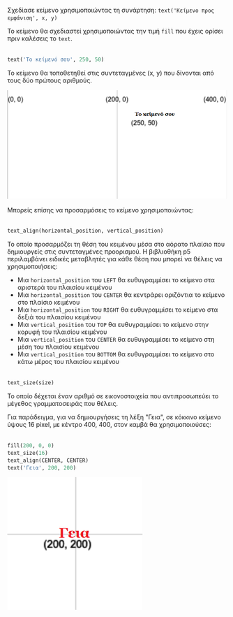Σχεδίασε κείμενο χρησιμοποιώντας τη συνάρτηση: `text('Κείμενο προς εμφάνιση', x, y)`

Το κείμενο θα σχεδιαστεί χρησιμοποιώντας την τιμή `fill` που έχεις ορίσει πριν καλέσεις το `text`.

```python

text('Το κείμενό σου', 250, 50)

```

Το κείμενο θα τοποθετηθεί στις συντεταγμένες (x, y) που δίνονται από τους δύο πρώτους αριθμούς.

![Το "κείμενό σου" εμφανίζεται σε ένα πλέγμα με τη θέση (250, 50) σημειωμένη στην κάτω αριστερή γωνία του.](images/text_grid.png)

Μπορείς επίσης να προσαρμόσεις το κείμενο χρησιμοποιώντας:

```python

text_align(horizontal_position, vertical_position) 

```

Το οποίο προσαρμόζει τη θέση του κειμένου μέσα στο αόρατο πλαίσιο που δημιουργείς στις συντεταγμένες προορισμού. Η βιβλιοθήκη p5 περιλαμβάνει ειδικές μεταβλητές για κάθε θέση που μπορεί να θέλεις να χρησιμοποιήσεις:

 - Μια `horizontal_position` του `LEFT` θα ευθυγραμμίσει το κείμενο στα αριστερά του πλαισίου κειμένου
 - Μια `horizontal_position` του `CENTER` θα κεντράρει οριζόντια το κείμενο στο πλαίσιο κειμένου
 - Μια `horizontal_position` του `RIGHT` θα ευθυγραμμίσει το κείμενο στα δεξιά του πλαισίου κειμένου
 - Μια `vertical_position` του `TOP` θα ευθυγραμμίσει το κείμενο στην κορυφή του πλαισίου κειμένου
 - Μια `vertical_position` του `CENTER` θα ευθυγραμμίσει το κείμενο στη μέση του πλαισίου κειμένου
 - Μια `vertical_position` του `BOTTOM` θα ευθυγραμμίσει το κείμενο στο κάτω μέρος του πλαισίου κειμένου

```python

text_size(size)

```

Το οποίο δέχεται έναν αριθμό σε εικονοστοιχεία που αντιπροσωπεύει το μέγεθος γραμματοσειράς που θέλεις.

Για παράδειγμα, για να δημιουργήσεις τη λέξη "Γεια", σε κόκκινο κείμενο ύψους 16 pixel, με κέντρο 400, 400, στον καμβά θα χρησιμοποιούσες:

```python

fill(200, 0, 0)
text_size(16)
text_align(CENTER, CENTER)
text('Γεια', 200, 200)

```

![Το "Γεια" εμφανίζεται σε κόκκινο κείμενο, με κέντρο σε ένα πλέγμα με την ένδειξη (200, 200).](images/all_features.png)

